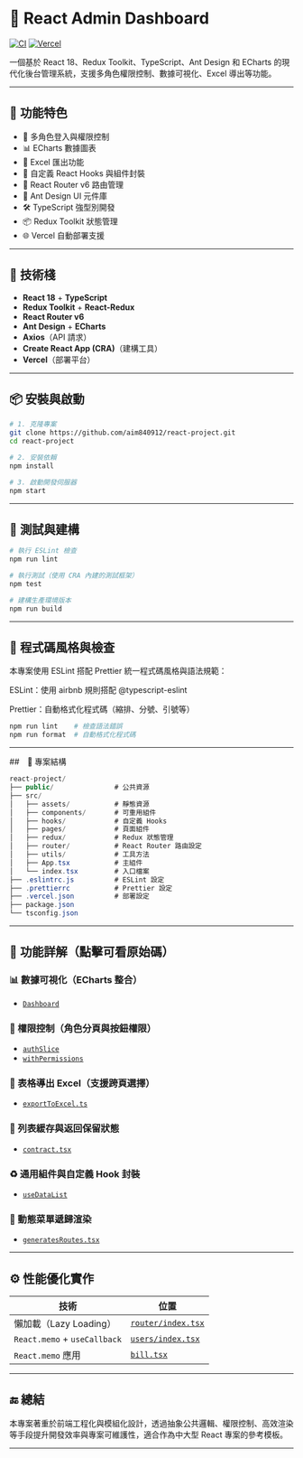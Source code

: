 # 🧩 React Admin Dashboard
[![CI](https://github.com/aim840912/react-project/actions/workflows/ci.yml/badge.svg)](https://github.com/aim840912/react-project/actions/workflows/ci.yml) [![Vercel](https://img.shields.io/badge/Deploy-Vercel-000?logo=vercel&labelColor=black)](https://react-project-git-main-tienchihchengs-projects.vercel.app/login)

一個基於 React 18、Redux Toolkit、TypeScript、Ant Design 和 ECharts 的現代化後台管理系統，支援多角色權限控制、數據可視化、Excel 導出等功能。

---

## 🚀 功能特色

- 🔐 多角色登入與權限控制
- 📊 ECharts 數據圖表
- 📁 Excel 匯出功能
- 🧩 自定義 React Hooks 與組件封裝
- 🧭 React Router v6 路由管理
- 🎨 Ant Design UI 元件庫
- 🛠️ TypeScript 強型別開發
- 📦 Redux Toolkit 狀態管理
- 🌐 Vercel 自動部署支援

---

## 🧱 技術棧

- **React 18** + **TypeScript**
- **Redux Toolkit** + **React-Redux**
- **React Router v6**
- **Ant Design** + **ECharts**
- **Axios**（API 請求）
- **Create React App (CRA)**（建構工具）
- **Vercel**（部署平台）

---

## 📦 安裝與啟動

```bash
# 1. 克隆專案
git clone https://github.com/aim840912/react-project.git
cd react-project

# 2. 安裝依賴
npm install

# 3. 啟動開發伺服器
npm start
```

---

## 🧪 測試與建構
```bash
# 執行 ESLint 檢查
npm run lint

# 執行測試（使用 CRA 內建的測試框架）
npm test

# 建構生產環境版本
npm run build
```

---


## 🧹 程式碼風格與檢查
本專案使用 ESLint 搭配 Prettier 統一程式碼風格與語法規範：

ESLint：使用 airbnb 規則搭配 @typescript-eslint

Prettier：自動格式化程式碼（縮排、分號、引號等）

```bash
npm run lint    # 檢查語法錯誤
npm run format  # 自動格式化程式碼
```

---

##　📁 專案結構
```csharp
react-project/
├── public/               # 公共資源
├── src/
│   ├── assets/           # 靜態資源
│   ├── components/       # 可重用組件
│   ├── hooks/            # 自定義 Hooks
│   ├── pages/            # 頁面組件
│   ├── redux/            # Redux 狀態管理
│   ├── router/           # React Router 路由設定
│   ├── utils/            # 工具方法
│   ├── App.tsx           # 主組件
│   └── index.tsx         # 入口檔案
├── .eslintrc.js          # ESLint 設定
├── .prettierrc           # Prettier 設定
├── .vercel.json          # 部署設定
├── package.json
└── tsconfig.json

```

---

## 📁 功能詳解（點擊可看原始碼）

### 📊 數據可視化（ECharts 整合）
- [`Dashboard`](src/page/dashboard/index.tsx)

### 🔐 權限控制（角色分頁與按鈕權限）
- [`authSlice`](src/store/login/authSlice.ts)
- [`withPermissions`](src/utils/withPermissions.tsx)

### 📁 表格導出 Excel（支援跨頁選擇）
- [`exportToExcel.ts`](src/utils/exportToExcel.ts)

### 🧠 列表緩存與返回保留狀態
- [`contract.tsx`](src/page/finance/contract.tsx)

### ♻️ 通用組件與自定義 Hook 封裝
- [`useDataList`](src/hooks/useDataList.ts)

### 🧮 動態菜單遞歸渲染
- [`generatesRoutes.tsx`](src/utils/generatesRoutes.tsx)

---

## ⚙️ 性能優化實作

| 技術                         | 位置                                          |
| ---------------------------- | --------------------------------------------- |
| 懶加載（Lazy Loading）       | [`router/index.tsx`](src/router/index.tsx)    |
| `React.memo` + `useCallback` | [`users/index.tsx`](src/page/users/index.tsx) |
| `React.memo` 應用            | [`bill.tsx`](src/page/finance/bill.tsx)       |

---

## 🔚 總結

本專案著重於前端工程化與模組化設計，透過抽象公共邏輯、權限控制、高效渲染等手段提升開發效率與專案可維護性，適合作為中大型 React 專案的參考模板。

---
